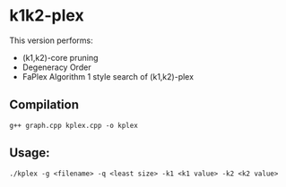# k1k2-plex

 This version performs:
 * (k1,k2)-core pruning
 * Degeneracy Order
 * FaPlex Algorithm 1 style search of (k1,k2)-plex

## Compilation
```
g++ graph.cpp kplex.cpp -o kplex
```
## Usage:
```
./kplex -g <filename> -q <least size> -k1 <k1 value> -k2 <k2 value>
```

